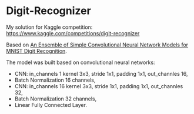 # Digit-Recognizer
My solution for Kaggle competition: https://www.kaggle.com/competitions/digit-recognizer  

Based on [An Ensemble of Simple Convolutional Neural Network Models for MNIST Digit Recognition](https://arxiv.org/abs/2008.10400).  

The model was built based on convolutional neural networks:

- CNN: in_channels 1 kernel 3x3, stride 1x1, padding 1x1, out_channles 16,
- Batch Normalization 16 channels,
- CNN: in_channels 16 kernel 3x3, stride 1x1, padding 1x1, out_channles 32,
- Batch Normalization 32 channels,
- Linear Fully Connected Layer.
